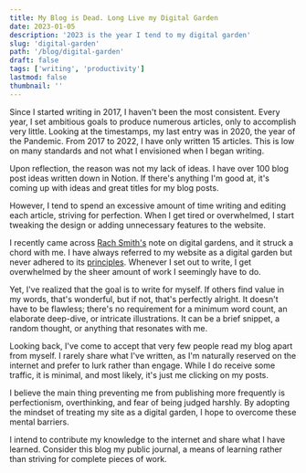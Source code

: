 ```yaml
---
title: My Blog is Dead. Long Live my Digital Garden
date: 2023-01-05
description: '2023 is the year I tend to my digital garden'
slug: 'digital-garden'
path: '/blog/digital-garden'
draft: false
tags: ['writing', 'productivity']
lastmod: false
thumbnail: ''
---
```


Since I started writing in 2017, I haven't been the most consistent. Every year, I set ambitious goals to produce numerous articles, only to accomplish very little. Looking at the timestamps, my last entry was in 2020, the year of the Pandemic.
From 2017 to 2022, I have only written 15 articles. This is low on many standards and not what I envisioned when I began writing.

Upon reflection, the reason was not my lack of ideas. I have over 100 blog post ideas written down in Notion. If there's anything I'm good at, it's coming up with ideas and great titles for my blog posts.

However, I tend to spend an excessive amount of time writing and editing each article, striving for perfection. When I get tired or overwhelmed, I start tweaking the design or adding unnecessary features to the website.

I recently  came across [Rach Smith's](https://rachsmith.com/my-blog-is-dead/) note on digital gardens, and it struck a chord with me.
I have always referred to my website as a digital garden but never adhered to its [principles](https://joelhooks.com/digital-garden). Whenever I set out to write, I get overwhelmed by the sheer amount of work I seemingly have to do.

Yet, I've realized that the goal is to write for myself. If others find value in my words, that's wonderful, but if not, that's perfectly alright. It doesn't have to be flawless; there's no requirement for a minimum word count, an elaborate deep-dive, or intricate illustrations. It can be a brief snippet, a random thought, or anything that resonates with me.

Looking back, I've come to accept that very few people read my blog apart from myself. I rarely share what I've written, as I'm naturally reserved on the internet and prefer to lurk rather than engage. While I do receive some traffic, it is minimal, and most likely, it's just me clicking on my posts.

I believe the main thing preventing me from publishing more frequently is perfectionism, overthinking, and fear of being judged harshly. By adopting the mindset of treating my site as a digital garden, I hope to overcome these mental barriers.

I intend to contribute my knowledge to the internet and share what I have learned. Consider this blog my public journal, a means of learning rather than striving for complete pieces of work.

